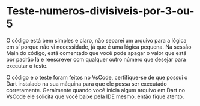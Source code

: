 # Teste-numeros-divisiveis-por-3-ou-5

O código está bem simples e claro, não separei um arquivo para a lógica em sí porque não vi necessidade, já que é uma lógica pequena.
Na sessão Main do código, está comentado que você pode apagar o valor que está por padrão lá e reescrever com qualquer outro número que desejar para executar o teste.

O código e o teste foram feitos no VsCode, certifique-se de que possui o Dart instalado na sua máquina para que ele possa ser executado corretamente. Geralmente quando você inicia algum arquivo em Dart no VsCode ele solicita que você baixe pela IDE mesmo, então fique atento.
